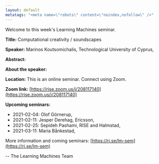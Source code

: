 ```yaml
---
layout: default
metatags: "<meta name=\"robots\" content=\"noindex,nofollow\" />"
---
```

Welcome to this week's Learning Machines seminar.

**Title:** Computational creativity / soundscapes

**Speaker:** Marinos Koutsomichalis, Technological University of Cyprus, 

**Abstract:** 

**About the speaker:** 

**Location:** This is an online seminar. Connect using Zoom.

**Zoom link:** [https://rise.zoom.us/j/208117140](https://rise.zoom.us/j/208117140)

**Upcoming seminars:**

* 2021-02-04: Olof Görnerup, 
* 2021-02-11: Jesper Derehag, Ericsson, 
* 2021-02-25: Sepideh Pashami, RISE and Halmstad, 
* 2021-03-11: Maria Bånkestad, 

More information and coming seminars: [https://ri.se/lm-sem](https://ri.se/lm-sem)

-- The Learning Machines Team

